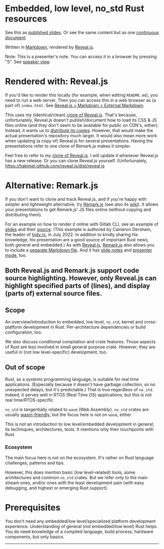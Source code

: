 # Embedded, low level, no_std Rust resources

See this as [published
slides](https://peter-kehl.github.io/embedded_low_level_rust). Or see the same
content but as one [continuous
document](https://github.com/peter-kehl/embedded_low_level_rust/blob/main/README.md).

Written in [Markdown](https://revealjs.com/markdown), rendered by
[Reveal.js](https://github.com/hakimel/reveal.js).

Note: This is a presenter's note. You can access it in a browser by pressing
"S". See [speaker view](https://revealjs.com/speaker-view).

# Rendered with: Reveal.js
If you'd like to render this locally (for example, when editing `README.md`),
you need to run a web server. Then you can access this in a web browser as (a
part of) `index.html`. See [Reveal.js > Markdown > External
Markdown](https://revealjs.com/markdown/#external-markdown).

This uses my (identical/clean) [clone of Reveal.js](). That's because,
unfortunately, Reveal.js doesn't publish/document how to load its CSS & JS files
online (and they don't seem to be available for public on CDN's, either).
Instead, it wants us to [distribute its
copies](https://revealjs.com/installation). However, that would make the actual
presentation's repository much larger. It would also mean more work when
updating (a copy of) Reveal.js for several presentations. Having the
presentations refer to one clone of Remark.js makes it simpler.

Feel free to refer to my [clone of
Reveal.js](https://peter-kehl.github.io/reveal.js). I will update it whenever
Reveal.js has a new release. Or you can clone Reveal.js yourself.
(Unfortunately, https://hakimel.github.com/reveal.js/dist/reveal.js

# Alternative: Remark.js
If you don't want to clone and track Reveal.js, and if you're happy with simpler
and lightweight alternative, try [Remark.js](https://remarkjs.com) (see also its
[wiki](https://github.com/gnab/remark/wiki)). It allows your presentations to
get Remark.js' JS files online (without copying and distributing them).

For an example on how to render it online with Gitlab CLI, see an example of
[slides](https://gitlab.com/indyrs/july2022) and their
[source](https://gitlab.com/indyrs/july2022/-/blob/main/index.html). (This
example is authored by Cameron Dersham, the leader of
[Indy.rs](https://indy.rs), in July 2022. In addition to kindly sharing his
knowledge, his presentation are a good source of important Rust news, both
general and embedded.) As with [Reveal.js](https://revealjs.com),
[Remark.js](https://remarkjs.com) also allows you to include a [separate
Markdown file](https://github.com/gnab/remark/wiki#external-markdown=). And it
has [slide notes](https://github.com/gnab/remark/wiki/Markdown#slide-notes=) and
[presenter mode](https://github.com/gnab/remark/wiki#getting-started=), too.

Both Reveal.js and Remark.js support code source highlighting. However, only
Reveal.js can highlight specified parts of (lines), and display (parts of)
external source files.
---

## Scope
An overview/introduction to embedded, low level, `no_std`, kernel and
cross-platform development in Rust. Per-architecture dependencies or build
configuration, too.

We also discuss conditional compilation and crate features. Those aspects of
Rust are less involved in small general purpose crate. However, they are useful
in (not low level-specific) development, too.

## Out of scope
Rust, as a systems programming language, is suitable for real time applications.
(Especially because it doesn't have garbage collection, so no unexpected delays,
but it's predictable.) That is true regardless of `no_std`. Indeed, it serves
well in RTOS (Real Time OS) applications, but this is not real
time/RTOS-specific.

`no_std` is tangentially related to `wasm` (Web Assembly). `no_std` crates are
usually
[wasm-friendly](https://rahul-thakoor.github.io/using-no-standard-library-crates-with-webassembly),
but the focus here is not on `wasm`, either.

This is not an introduction to low level/embedded development in general, its
techniques, architectures, tools. It mentions only their touchpoints with Rust.

### Ecosystem
The main focus here is not on the ecosystem. It's rather on Rust language
challenges, patterns and tips.

However, this does mention basic (low level-related) tools, some architectures
and common `no_std` crates. But we refer only to the main stream ones, and/or
ones with the least development pain (with easy debugging, and highest or
emerging Rust support).

# Prerequisites
You don't need any embedded/low level/specialized platform development
experience. Understanding of general (not embedded/low level) Rust helps. You do
need knowledge of a compiled language, build process, hardware components, but
only basics.

---



